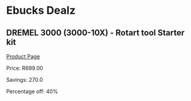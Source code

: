 
# Ebucks Dealz
## DREMEL 3000 (3000-10X) - Rotart tool Starter kit
[Product Page](https://www.ebucks.com/web/shop/productSelected.do?prodId=1133376649&catId=1186081080)

Price: R699.00

Savings: 270.0

Percentage off: 40%
	